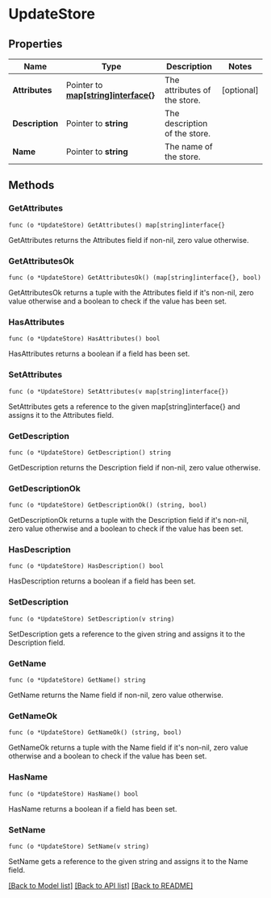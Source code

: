 # UpdateStore

## Properties

Name | Type | Description | Notes
------------ | ------------- | ------------- | -------------
**Attributes** | Pointer to [**map[string]interface{}**](.md) | The attributes of the store. | [optional] 
**Description** | Pointer to **string** | The description of the store. | 
**Name** | Pointer to **string** | The name of the store. | 

## Methods

### GetAttributes

`func (o *UpdateStore) GetAttributes() map[string]interface{}`

GetAttributes returns the Attributes field if non-nil, zero value otherwise.

### GetAttributesOk

`func (o *UpdateStore) GetAttributesOk() (map[string]interface{}, bool)`

GetAttributesOk returns a tuple with the Attributes field if it's non-nil, zero value otherwise
and a boolean to check if the value has been set.

### HasAttributes

`func (o *UpdateStore) HasAttributes() bool`

HasAttributes returns a boolean if a field has been set.

### SetAttributes

`func (o *UpdateStore) SetAttributes(v map[string]interface{})`

SetAttributes gets a reference to the given map[string]interface{} and assigns it to the Attributes field.

### GetDescription

`func (o *UpdateStore) GetDescription() string`

GetDescription returns the Description field if non-nil, zero value otherwise.

### GetDescriptionOk

`func (o *UpdateStore) GetDescriptionOk() (string, bool)`

GetDescriptionOk returns a tuple with the Description field if it's non-nil, zero value otherwise
and a boolean to check if the value has been set.

### HasDescription

`func (o *UpdateStore) HasDescription() bool`

HasDescription returns a boolean if a field has been set.

### SetDescription

`func (o *UpdateStore) SetDescription(v string)`

SetDescription gets a reference to the given string and assigns it to the Description field.

### GetName

`func (o *UpdateStore) GetName() string`

GetName returns the Name field if non-nil, zero value otherwise.

### GetNameOk

`func (o *UpdateStore) GetNameOk() (string, bool)`

GetNameOk returns a tuple with the Name field if it's non-nil, zero value otherwise
and a boolean to check if the value has been set.

### HasName

`func (o *UpdateStore) HasName() bool`

HasName returns a boolean if a field has been set.

### SetName

`func (o *UpdateStore) SetName(v string)`

SetName gets a reference to the given string and assigns it to the Name field.


[[Back to Model list]](../README.md#documentation-for-models) [[Back to API list]](../README.md#documentation-for-api-endpoints) [[Back to README]](../README.md)


